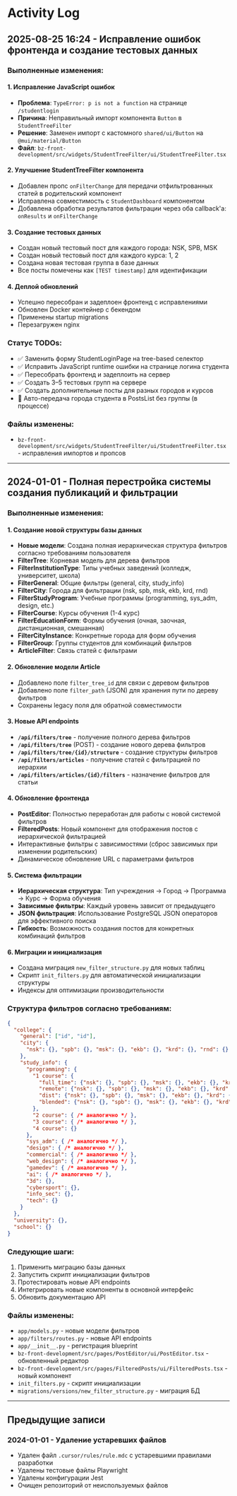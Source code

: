 # Activity Log

## 2025-08-25 16:24 - Исправление ошибок фронтенда и создание тестовых данных

### Выполненные изменения:

#### 1. Исправление JavaScript ошибок
- **Проблема**: `TypeError: p is not a function` на странице `/studentlogin`
- **Причина**: Неправильный импорт компонента `Button` в `StudentTreeFilter`
- **Решение**: Заменен импорт с кастомного `shared/ui/Button` на `@mui/material/Button`
- **Файл**: `bz-front-development/src/widgets/StudentTreeFilter/ui/StudentTreeFilter.tsx`

#### 2. Улучшение StudentTreeFilter компонента
- Добавлен пропс `onFilterChange` для передачи отфильтрованных статей в родительский компонент
- Исправлена совместимость с `StudentDashboard` компонентом
- Добавлена обработка результатов фильтрации через оба callback'а: `onResults` и `onFilterChange`

#### 3. Создание тестовых данных
- Создан новый тестовый пост для каждого города: NSK, SPB, MSK
- Создан новый тестовый пост для каждого курса: 1, 2
- Создана новая тестовая группа в базе данных
- Все посты помечены как `[TEST timestamp]` для идентификации

#### 4. Деплой обновлений
- Успешно пересобран и задеплоен фронтенд с исправлениями
- Обновлен Docker контейнер с бекендом
- Применены startup migrations
- Перезагружен nginx

### Статус TODOs:
- ✅ Заменить форму StudentLoginPage на tree-based селектор
- ✅ Исправить JavaScript runtime ошибки на странице логина студента
- ✅ Пересобрать фронтенд и задеплоить на сервер
- ✅ Создать 3–5 тестовых групп на сервере
- ✅ Создать дополнительные посты для разных городов и курсов
- 🔄 Авто-передача города студента в PostsList без группы (в процессе)

### Файлы изменены:
- `bz-front-development/src/widgets/StudentTreeFilter/ui/StudentTreeFilter.tsx` - исправления импортов и пропсов

---

## 2024-01-01 - Полная перестройка системы создания публикаций и фильтрации

### Выполненные изменения:

#### 1. Создание новой структуры базы данных
- **Новые модели**: Создана полная иерархическая структура фильтров согласно требованиям пользователя
- **FilterTree**: Корневая модель для дерева фильтров
- **FilterInstitutionType**: Типы учебных заведений (колледж, университет, школа)
- **FilterGeneral**: Общие фильтры (general, city, study_info)
- **FilterCity**: Города для фильтрации (nsk, spb, msk, ekb, krd, rnd)
- **FilterStudyProgram**: Учебные программы (programming, sys_adm, design, etc.)
- **FilterCourse**: Курсы обучения (1-4 курс)
- **FilterEducationForm**: Формы обучения (очная, заочная, дистанционная, смешанная)
- **FilterCityInstance**: Конкретные города для форм обучения
- **FilterGroup**: Группы студентов для комбинаций фильтров
- **ArticleFilter**: Связь статей с фильтрами

#### 2. Обновление модели Article
- Добавлено поле `filter_tree_id` для связи с деревом фильтров
- Добавлено поле `filter_path` (JSON) для хранения пути по дереву фильтров
- Сохранены legacy поля для обратной совместимости

#### 3. Новые API endpoints
- **`/api/filters/tree`** - получение полного дерева фильтров
- **`/api/filters/tree`** (POST) - создание нового дерева фильтров
- **`/api/filters/tree/{id}/structure`** - создание структуры фильтров
- **`/api/filters/articles`** - получение статей с фильтрацией по иерархии
- **`/api/filters/articles/{id}/filters`** - назначение фильтров для статьи

#### 4. Обновление фронтенда
- **PostEditor**: Полностью переработан для работы с новой системой фильтров
- **FilteredPosts**: Новый компонент для отображения постов с иерархической фильтрацией
- Интерактивные фильтры с зависимостями (сброс зависимых при изменении родительских)
- Динамическое обновление URL с параметрами фильтров

#### 5. Система фильтрации
- **Иерархическая структура**: Тип учреждения → Город → Программа → Курс → Форма обучения
- **Зависимые фильтры**: Каждый уровень зависит от предыдущего
- **JSON фильтрация**: Использование PostgreSQL JSON операторов для эффективного поиска
- **Гибкость**: Возможность создания постов для конкретных комбинаций фильтров

#### 6. Миграции и инициализация
- Создана миграция `new_filter_structure.py` для новых таблиц
- Скрипт `init_filters.py` для автоматической инициализации структуры
- Индексы для оптимизации производительности

### Структура фильтров согласно требованиям:

```json
{
  "college": {
    "general": ["id", "id"],
    "city": {
      "nsk": {}, "spb": {}, "msk": {}, "ekb": {}, "krd": {}, "rnd": {}
    },
    "study_info": {
      "programming": {
        "1 course": {
          "full_time": {"nsk": {}, "spb": {}, "msk": {}, "ekb": {}, "krd": {}, "rnd": {}},
          "remote": {"nsk": {}, "spb": {}, "msk": {}, "ekb": {}, "krd": {}, "rnd": {}},
          "dist": {"nsk": {}, "spb": {}, "msk": {}, "ekb": {}, "krd": {}, "rnd": {}},
          "blended": {"nsk": {}, "spb": {}, "msk": {}, "ekb": {}, "krd": {}, "rnd": {}}
        },
        "2 course": { /* аналогично */ },
        "3 course": { /* аналогично */ },
        "4 course": {}
      },
      "sys_adm": { /* аналогично */ },
      "design": { /* аналогично */ },
      "commercial": { /* аналогично */ },
      "web_design": { /* аналогично */ },
      "gamedev": { /* аналогично */ },
      "ai": { /* аналогично */ },
      "3d": {},
      "cybersport": {},
      "info_sec": {},
      "tech": {}
    }
  },
  "university": {},
  "school": {}
}
```

### Следующие шаги:
1. Применить миграцию базы данных
2. Запустить скрипт инициализации фильтров
3. Протестировать новые API endpoints
4. Интегрировать новые компоненты в основной интерфейс
5. Обновить документацию API

### Файлы изменены:
- `app/models.py` - новые модели фильтров
- `app/filters/routes.py` - новые API endpoints
- `app/__init__.py` - регистрация blueprint
- `bz-front-development/src/pages/PostEditor/ui/PostEditor.tsx` - обновленный редактор
- `bz-front-development/src/pages/FilteredPosts/ui/FilteredPosts.tsx` - новый компонент
- `init_filters.py` - скрипт инициализации
- `migrations/versions/new_filter_structure.py` - миграция БД

---

## Предыдущие записи

### 2024-01-01 - Удаление устаревших файлов
- Удален файл `.cursor/rules/rule.mdc` с устаревшими правилами разработки
- Удалены тестовые файлы Playwright
- Удалены конфигурации Jest
- Очищен репозиторий от неиспользуемых файлов
